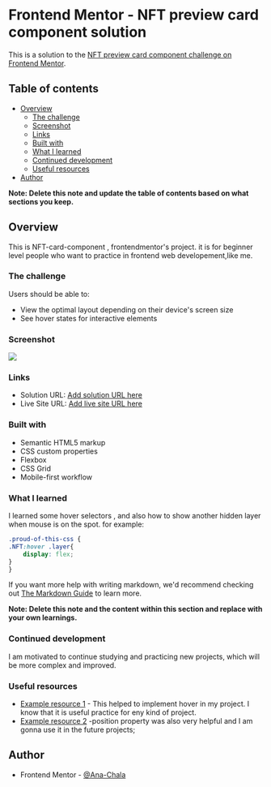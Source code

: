 # Frontend Mentor - NFT preview card component solution

This is a solution to the [NFT preview card component challenge on Frontend Mentor](https://www.frontendmentor.io/challenges/nft-preview-card-component-SbdUL_w0U). 

## Table of contents

- [Overview](#overview)
  - [The challenge](#the-challenge)
  - [Screenshot](#screenshot)
  - [Links](#links)
  - [Built with](#built-with)
  - [What I learned](#what-i-learned)
  - [Continued development](#continued-development)
  - [Useful resources](#useful-resources)
- [Author](#author)


**Note: Delete this note and update the table of contents based on what sections you keep.**

## Overview
This is NFT-card-component , frontendmentor's project. it is for beginner level people who want to practice in frontend web developement,like me. 

### The challenge

Users should be able to:

- View the optimal layout depending on their device's screen size
- See hover states for interactive elements

### Screenshot

![](./screenshot.jpg)



### Links

- Solution URL: [Add solution URL here](https://github.com/Ana-Chala/nft-card)
- Live Site URL: [Add live site URL here](https://ana-chala.github.io/nft-card/)



### Built with

- Semantic HTML5 markup
- CSS custom properties
- Flexbox
- CSS Grid
- Mobile-first workflow

### What I learned

I learned some hover selectors , and also how to show another hidden layer when mouse is on the spot.
for example:
```css
.proud-of-this-css {
.NFT:hover .layer{
    display: flex;
}
}
```


If you want more help with writing markdown, we'd recommend checking out [The Markdown Guide](https://www.markdownguide.org/) to learn more.

**Note: Delete this note and the content within this section and replace with your own learnings.**

### Continued development

I am motivated to continue studying and practicing new projects, which will be more complex and improved.

### Useful resources

- [Example resource 1](https://www.w3schools.com/cssref/sel_hover.php) - This helped to implement hover in my project. I know that it is useful practice for eny kind of project.
- [Example resource 2](https://www.w3schools.com/cssref/pr_class_position.php) -position property was also very helpful and I am gonna use it in the future projects;



## Author

- Frontend Mentor - [@Ana-Chala](https://www.frontendmentor.io/profile/Ana-Chala)







